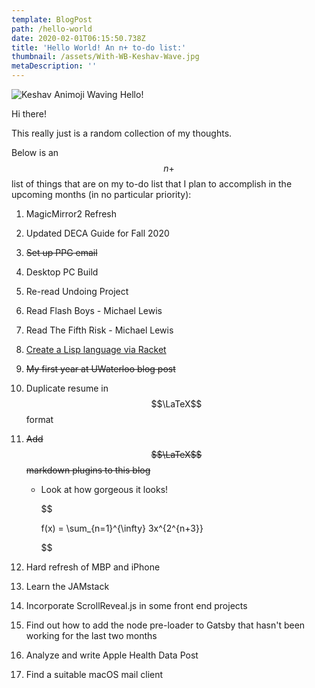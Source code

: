 ```yaml
---
template: BlogPost
path: /hello-world
date: 2020-02-01T06:15:50.738Z
title: 'Hello World! An n+ to-do list:'
thumbnail: /assets/With-WB-Keshav-Wave.jpg
metaDescription: ''
---
```

![Keshav Animoji Waving Hello!](/assets/c99fc112acb64ea0a257409d5b499a92-sticker.png)

Hi there!

This really just is a random collection of my thoughts. 

Below is an $$n+$$ list of things that are on my to-do list that I plan to accomplish in the upcoming months (in no particular priority):

1. MagicMirror2 Refresh
2. Updated DECA Guide for Fall 2020
3. ~~Set up PPG email~~
4. Desktop PC Build
5. Re-read Undoing Project
6. Read Flash Boys - Michael Lewis
7. Read The Fifth Risk - Michael Lewis
8. [Create a Lisp language via Racket](https://cs.brown.edu/~sk/Publications/Papers/Published/fffkbmt-programmable-prog-lang/)
9. ~~My first year at UWaterloo blog post~~
10. Duplicate resume in $$\LaTeX$$ format
11. ~~Add $$\LaTeX$$ markdown plugins to this blog~~

    * Look at how gorgeous it looks! 

      $$

      f(x) = \sum_{n=1}^{\infty} 3x^{2^{n+3}}  

      $$
12. Hard refresh of MBP and iPhone
13. Learn the JAMstack
14. Incorporate ScrollReveal.js in some front end projects
15. Find out how to add the node pre-loader to Gatsby that hasn't been working for the last two months
16. Analyze and write Apple Health Data Post
17. Find a suitable macOS mail client
